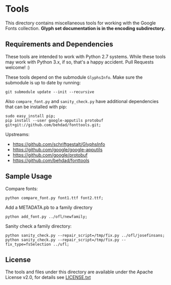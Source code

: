 # Tools

This directory contains miscellaneous tools for working with the Google Fonts collection.
**Glyph set documentation is in the encoding subdirectory.**

## Requirements and Dependencies

These tools are intended to work with Python 2.7 systems. 
While these tools may work with Python 3.x, if so, that's a happy accident.
Pull Requests welcome! :)

These tools depend on the submodule `GlyphsInfo`.
Make sure the submodule is up to date by running:

    git submodule update --init --recursive

Also `compare_font.py` and `sanity_check.py` have additional dependencies that can be installed with pip:

    sudo easy_install pip;
    pip install --user google-apputils protobuf git+git://github.com/behdad/fonttools.git;

Upstreams:

* https://github.com/schriftgestalt/GlyphsInfo
* https://github.com/google/google-apputils
* https://github.com/google/protobuf
* https://github.com/behdad/fonttools

## Sample Usage

Compare fonts:

    python compare_font.py font1.ttf font2.ttf;

Add a METADATA.pb to a family directory

    python add_font.py ../ofl/newfamily;

Sanity check a family directory:

    python sanity_check.py --repair_script=/tmp/fix.py ../ofl/josefinsans;
    python sanity_check.py --repair_script=/tmp/fix.py --fix_type=fsSelection ../ufl;

## License

The tools and files under this directory are available under the Apache License v2.0, for details see [LICENSE.txt](LICENSE.txt)
